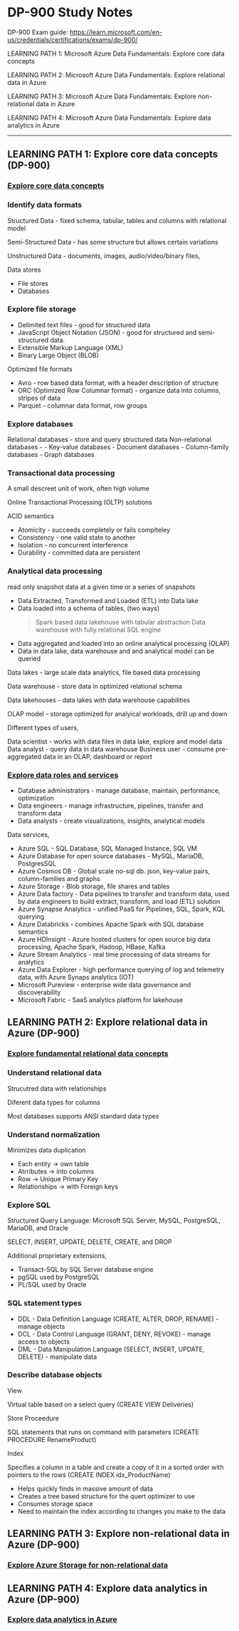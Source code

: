 # DP-900 Study Notes

DP-900 Exam guide: https://learn.microsoft.com/en-us/credentials/certifications/exams/dp-900/


LEARNING PATH 1: Microsoft Azure Data Fundamentals: Explore core data concepts


LEARNING PATH 2: Microsoft Azure Data Fundamentals: Explore relational data in Azure


LEARNING PATH 3: Microsoft Azure Data Fundamentals: Explore non-relational data in Azure


LEARNING PATH 4: Microsoft Azure Data Fundamentals: Explore data analytics in Azure


---


## LEARNING PATH 1: Explore core data concepts (DP-900) 

### [Explore core data concepts](https://learn.microsoft.com/en-us/training/paths/azure-data-fundamentals-explore-core-data-concepts/)

### Identify data formats

Structured Data - fixed schema, tabular, tables and columns with relational model

Semi-Structured Data - has some structure but allows certain variations

Unstructured Data - documents, images, audio/video/binary files, 

Data stores 
- File stores
- Databases

### Explore file storage

- Delimited text files - good for structured data
- JavaScript Object Notation (JSON) - good for structured and semi-structured data.
- Extensible Markup Language (XML)
- Binary Large Object (BLOB)

Optimized file formats

- Avro - row based data format, with a header description of structure
- ORC (Optimized Row Columnar format) - organize data into columns, stripes of data
- Parquet - columnar data format, row groups

### Explore databases

Relational databases - store and query structured data
Non-relational databases - 
    - Key-value databases
    - Document databases
    - Column-family databases
    - Graph databases


### Transactional data processing

A small descreet unit of work, often high volume

Online Transactional Processing (OLTP) solutions 

ACID semantics
- Atomicity - succeeds completely or fails complteley
- Consistency - one valid state to another
- Isolation - no concurrent interference
- Durability - committed data are persistent

### Analytical data processing

read only snapshot data at a given time or a series of snapshots


- Data Extracted, Transformed and Loaded (ETL) into Data lake
- Data loaded into a schema of tables, (two ways)
    > Spark based data lakehouse with tabular abstraction
    > Data warehouse with fully relational SQL engine
- Data aggregated and loaded into an online analytical processing (OLAP)
- Data in data lake, data warehouse and and analytical model can be queried

Data lakes - large scale data analytics, file based data processing

Data warehouse - store data in optimized relational schema

Data lakehouses  - data lakes with data warehouse capabilities

OLAP model - storage optimized for analyical workloads, drill up and down

Different types of users,

Data scientist - works with data files in data lake, explore and model data
Data analyst - query data in data warehouse
Business user - consume pre-aggregated data in an OLAP, dashboard or report

### [Explore data roles and services](https://learn.microsoft.com/en-us/training/modules/explore-roles-responsibilities-world-of-data/)

- Database administrators - manage database, maintain, performance, optimization
- Data engineers - manage infrastructure, pipelines, transfer and transform data
- Data analysts - create visualizations, insights, analytical models

Data services,

- Azure SQL - SQL Database, SQL Managed Instance, SQL VM
- Azure Database for open source databases - MySQL, MariaDB, PostgresSQL
- Azure Cosmos DB - Global scale no-sql db. json, key-value pairs, column-families and graphs
- Azure Storage - Blob storage, file shares and tables
- Azure Data factory - Data pipelines to transfer and transform data,  used by data engineers to build extract, transform, and load (ETL) solution
- Azure Synapse Analytics - unified PaaS for Pipelines, SQL, Spark, KQL querying
- Azure Databricks - combines Apache Spark with SQL database semantics
- Azure HDInsight - Azure hosted clusters for open source big data processing, Apache Spark, Hadoop, HBase, Kafka
- Azure Stream Analytics - real time processing of data streams for analytics
- Azure Data Explorer - high performance querying of log and telemetry data, with Azure Synaps analytics (IOT)
- Microsoft Pureview - enterprise wide data governance and discoverability
- Microsoft Fabric - SaaS analytics platform for lakehouse

## LEARNING PATH 2: Explore relational data in Azure (DP-900) 

### [Explore fundamental relational data concepts](https://learn.microsoft.com/en-us/training/modules/explore-relational-data-offerings/)

### Understand relational data

Strucutred data with relationships

Diferent data types for columns

Most databases supports ANSI standard data types

### Understand normalization

Minimizes data duplication

- Each entity -> own table
- Atrributes -> into columns
- Row -> Unique Primary Key
- Relationships -> with Foreign keys


### Explore SQL

Structured Query Language: Microsoft SQL Server, MySQL, PostgreSQL, MariaDB, and Oracle

SELECT, INSERT, UPDATE, DELETE, CREATE, and DROP

Additional proprietary extensions,

- Transact-SQL by SQL Server database engine
- pgSQL used by PostgreSQL
- PL/SQL used by Oracle

### SQL statement types

- DDL - Data Definition Language (CREATE, ALTER, DROP, RENAME) - manage objects
- DCL - Data Control Language (GRANT, DENY, REVOKE) - manage access to objects
- DML - Data Manipulation Language (SELECT, INSERT, UPDATE, DELETE) - manipulate data 

### Describe database objects

View

Virtual table based on a select query (CREATE VIEW Deliveries)

Store Proceedure

SQL statements that runs on command with parameters (CREATE PROCEDURE RenameProduct)

Index

Specifies a column in a table and create a copy of it in a sorted order with pointers to the rows (CREATE INDEX idx_ProductName)

- Helps quickly finds in massive amount of data
- Creates a tree based structure for the quert optimizer to use
- Consumes storage space
- Need to maintain the index according to changes you make to the data


## LEARNING PATH 3: Explore non-relational data in Azure (DP-900) 

### [Explore Azure Storage for non-relational data](https://learn.microsoft.com/en-us/training/modules/explore-provision-deploy-non-relational-data-services-azure/)






## LEARNING PATH 4: Explore data analytics in Azure (DP-900) 

### [Explore data analytics in Azure](https://learn.microsoft.com/en-us/training/paths/azure-data-fundamentals-explore-data-warehouse-analytics/)



